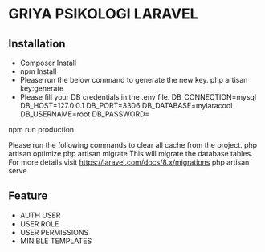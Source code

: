 # GRIYA PSIKOLOGI LARAVEL

## Installation
* Composer Install
* npm Install
* Please run the below command to generate the new key.
php artisan key:generate
* Please fill your DB credentials in the .env file.
DB_CONNECTION=mysql
DB_HOST=127.0.0.1
DB_PORT=3306
DB_DATABASE=mylaracool
DB_USERNAME=root
DB_PASSWORD= 

npm run production

Please run the following commands to clear all cache from the project.
php artisan optimize
php artisan migrate 	This will migrate the database tables. For more details visit https://laravel.com/docs/8.x/migrations
php artisan serve


## Feature

* AUTH USER 
* USER ROLE
* USER PERMISSIONS
* MINIBLE TEMPLATES
